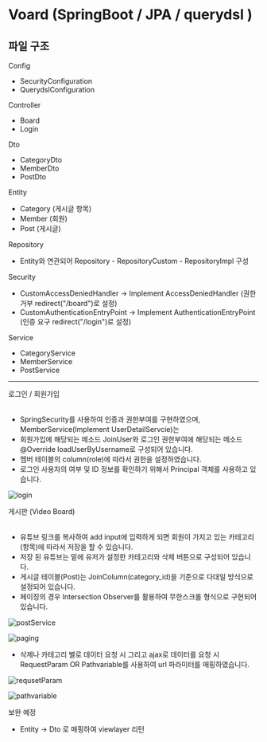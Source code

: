 # Voard (SpringBoot / JPA / querydsl )

파일 구조 
----------------------------------------------------------------------------------------
Config
 - SecurityConfiguration
 - QuerydslConfiguration
 
Controller
 - Board
 - Login
 
Dto
 - CategoryDto
 - MemberDto
 - PostDto

Entity
 - Category (게시글 항목)
 - Member (회원)
 - Post (게시글)
 
Repository
 * Entity와 연관되어 Repository - RepositoryCustom - RepositoryImpl 구성
 
Security 
 - CustomAccessDeniedHandler -> Implement AccessDeniedHandler (권한 거부 redirect("/board")로 설정)
 - CustomAuthenticationEntryPoint -> Implement AuthenticationEntryPoint (인증 요구 redirect("/login")로 설정)

Service 
 - CategoryService
 - MemberService
 - PostService
----------------------------------------------------------------------------------------------

로그인 / 회원가입
<br><br>
 - SpringSecurity를 사용하여 인증과 권한부여를 구현하였으며, MemberService(Implement UserDetailServcie)는
 - 회원가입에 해당되는 메소드 JoinUser와 로그인 권한부여에 해당되는 메소드 @Override loadUserByUsername로 구성되어 있습니다.
 - 멤버 테이블의 column(role)에 따라서 권한을 설정하였습니다.
 - 로그인 사용자의 여부 및 ID 정보를 확인하기 위해서 Principal 객체를 사용하고 있습니다.

![login](https://user-images.githubusercontent.com/82531576/182930246-d7fcc2bf-d615-46a8-80a1-af77023251d6.PNG)

게시판 (Video Board)
<br><br>
 - 유튜브 링크를 복사하여 add input에 입력하게 되면 회원이 가지고 있는 카테고리(항목)에 따라서 저장을 할 수 있습니다.
 - 저장 된 유튜브는 밑에 유저가 설정한 카테고리와 삭제 버튼으로 구성되어 있습니다.
 - 게시글 테이블(Post)는 JoinColumn(category_id)을 기준으로 다대일 방식으로 설정되어 있습니다.
 - 페이징의 경우 Intersection Observer를 활용하여 무한스크롤 형식으로 구현되어 있습니다.

![postService](https://user-images.githubusercontent.com/82531576/182931732-3fb7a6fb-ecd0-4569-aadd-c9db45601f94.PNG)

![paging](https://user-images.githubusercontent.com/82531576/182931756-381e0288-555e-46b4-9392-8b27b70d4393.PNG)

 - 삭제나 카테고리 별로 데이터 요청 시 그리고 ajax로 데이터를 요청 시 RequestParam OR Pathvariable를 사용하여 url 파라미터를 매핑하였습니다.
 
![requsetParam](https://user-images.githubusercontent.com/82531576/182971100-ad477e53-c80f-4082-a868-4b89437ed4f8.PNG)


![pathvariable](https://user-images.githubusercontent.com/82531576/182971115-6085eb4d-6492-4748-a792-18b549a028f2.PNG)


보완 예정
 - Entity -> Dto 로 매핑하여 viewlayer 리턴 



